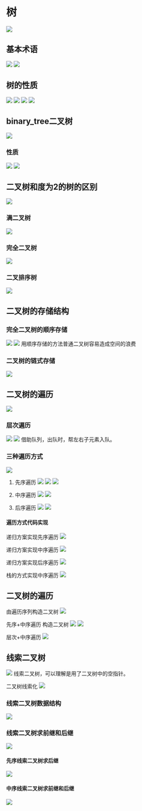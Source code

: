 # 树
![](.btree_images/tree.png)

## 基本术语
![](.btree_images/tree_words.png)
![](.btree_images/tree_words2.png)

## 树的性质
![](.btree_images/tree_attribute.png)
![](.btree_images/tree_attribute1.png)
![](.btree_images/tree_attribute2.png)
![](.btree_images/tree_attribute3.png)

## binary_tree二叉树
![](.btree_images/binary_tree.png)

### 性质
![](.btree_images/binary_attribute1.png)
![](.btree_images/binart_attribute2.png)

## 二叉树和度为2的树的区别
![](.btree_images/binary_tree_vs_other_tree.png)

### 满二叉树
![](.btree_images/full_binary_tree.png)

### 完全二叉树
![](.btree_images/whole_binary_tree.png)

### 二叉排序树
![](.btree_images/sorted_binary_tree.png)


## 二叉树的存储结构
### 完全二叉树的顺序存储
![](.btree_images/full_binary_tree_sequence_store.png)
![](.btree_images/full_binary_store.png)
用顺序存储的方法普通二叉树容易造成空间的浪费

### 二叉树的链式存储
![](.btree_images/binary_chain_store.png)

## 二叉树的遍历
![](.btree_images/read_binary.png)

### 层次遍历
![](.btree_images/layer_read.png)
![](dataStructure/02_btree/.btree_images/layer_read_process.png)
借助队列，出队时，帮左右子元素入队。

### 三种遍历方式
![](.btree_images/three_ways_of_read_binary_tree.png)

1. 先序遍历
![](.btree_images/left_root_right.png)
![](.btree_images/left_root_right1.png)
![](.btree_images/tips_of_left_root_right.png)

2. 中序遍历
![](.btree_images/left_root_right2.png)
![](.btree_images/tips_of_left_root_right1.png)

3. 后序遍历
![](.btree_images/left_root_right3.png)
![](.btree_images/tips_of_left_root_right2.png)

#### 遍历方式代码实现
递归方案实现先序遍历
![](.btree_images/iterate_preorder.png)

递归方案实现中序遍历
![](.btree_images/iterate_inorder.png)

递归方案实现后序遍历
![](.btree_images/iterate_postoder.png)


栈的方式实现中序遍历
![](.btree_images/stack_oder.png)


## 二叉树的遍历
由遍历序列构造二叉树
![](dataStructure/02_btree/.btree_images/construct_tree.png)

先序+中序遍历 构造二叉树
![](.btree_images/construct_tree1.png)
![](.btree_images/construct_tree2.png)


层次+中序遍历 
![](.btree_images/construct_tree3.png)

## 线索二叉树
![](.btree_images/index_tree.png)
线索二叉树，可以理解是用了二叉树中的空指针。

二叉树线索化
![](.btree_images/index_tree2.png)

### 线索二叉树数据结构
![](.btree_images/threaded_tree_struct.png)


### 线索二叉树求前继和后继
![](.btree_images/threaded_tree_pre_post_order.png)

#### 先序线索二叉树求后继
 ![](.btree_images/preorder_get_postorder.png)
 
#### 中序线索二叉树求前继和后继
![](.btree_images/inorder_tree_pre_post.png)